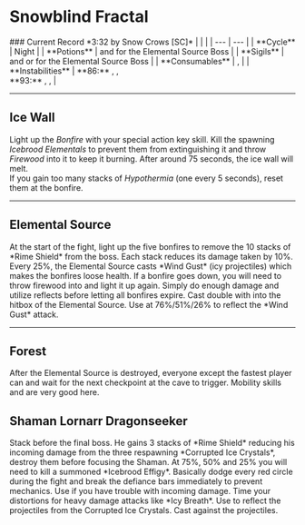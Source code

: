 # Snowblind Fractal
<Grid>
<Column>
    ### Current Record *3:32 by Snow Crows [SC]*
    <Youtube id="vvW8-vlCAjI"/>
</Column>
  
<Column>    
    | | |
    | --- | --- |
    | **Cycle** | Night |
    | **Potions** | <Item id="8883"/> and <Item id="8885"/> for the Elemental Source Boss |
    | **Sigils** | <Item id="36053"/> and <Item id="24667"/> or <Item id="24661"/> for the Elemental Source Boss |
    | **Consumables** | <Item id="78978"/>, <Item id="49940"/> |
    | **Instabilities** | **86:** <Instability name="Afflicted"/>, <Instability name="Mists Convergence"/>, <Instability name="Toxic Trail"/><br/>**93:** <Instability name="Adrenaline Rush"/>, <Instability name="Flux Bomb"/>, <Instability name="Social Awkwardness"/> |
</Column>
</Grid>

---

## Ice Wall
Light up the *Bonfire* with your special action key skill. Kill the spawning *Icebrood Elementals* to prevent them from extinguishing it and throw *Firewood* into it to keep it burning. After around 75 seconds, the ice wall will melt.    
If you gain too many stacks of *Hypothermia* (one every 5 seconds), reset them at the bonfire.

---

## Elemental Source
<Grid>
<Column>
At the start of the fight, light up the five bonfires to remove the 10 stacks of *Rime Shield* from the boss. Each stack reduces its damage taken by 10%.    
Every 25%, the Elemental Source casts *Wind Gust* (icy projectiles) which makes the bonfires loose health. If a bonfire goes down, you will need to throw firewood into and light it up again.    
Simply do enough damage and utilize reflects before letting all bonfires expire.
</Column>

<Column>
<Tips>
    <Tip specialization="chronomancer">Cast double <Skill id="10302"/> with <Skill id="29830"/> into the hitbox of the Elemental Source.</Tip>
    <Tip specialization="guardian">Use <Skill id="9251"/> at 76%/51%/26% to reflect the *Wind Gust* attack.</Tip>
</Tips>
</Column>
</Grid>

---

## Forest
After the Elemental Source is destroyed, everyone except the fastest player can <Command name="gg"/> and wait for the next checkpoint at the cave to trigger. Mobility skills and <Item id="49940"/> are very good here.

## Shaman Lornarr Dragonseeker
<Grid>
<Column>
Stack <Boon name="might"/> before the final boss. He gains 3 stacks of *Rime Shield* reducing his incoming damage from the three respawning *Corrupted Ice Crystals*, destroy them before focusing the Shaman. At 75%, 50% and 25% you will need to kill a summoned *Icebrood Effigy*. Basically dodge every red circle during the fight and break the defiance bars immediately to prevent mechanics.
</Column>

<Column>
<Tips>
    <Tip specialization="chronomancer">Use <Skill id="29526"/> if you have trouble with incoming damage. Time your distortions for heavy damage attacks like *Icy Breath*.</Tip>
    <Tip specialization="guardian">Use <Skill id="9251"/> to reflect the projectiles from the Corrupted Ice Crystals.</Tip>
    <Tip specialization="druid">Cast <Skill id="31496"/> against the projectiles.</Tip>
</Tips>
</Column>
</Grid>
